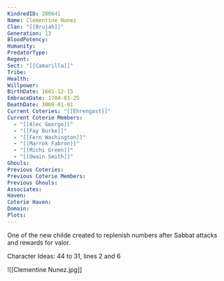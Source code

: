 ```yaml
---
KindredID: 200641
Name: Clementine Nunez
Clan: "[[Brujah]]"
Generation: 13
BloodPotency: 
Humanity: 
PredatorType: 
Regent: 
Sect: "[[Camarilla]]"
Tribe: 
Health: 
Willpower: 
BirthDate: 1681-12-15
EmbraceDate: 1704-03-25
DeathDate: 3000-01-01
Current Coteries: "[[Ehrengast]]"
Current Coterie Members:
  - "[[Alec George]]"
  - "[[Fay Burke]]"
  - "[[Fern Washington]]"
  - "[[Marrok Fabron]]"
  - "[[Michi Green]]"
  - "[[Owain Smith]]"
Ghouls: 
Previous Coteries: 
Previous Coterie Members: 
Previous Ghouls: 
Associates: 
Haven: 
Coterie Haven: 
Domain: 
Plots: 
---
```

One of the new childe created to replenish numbers after Sabbat attacks and rewards for valor.

Character Ideas: 
44 to 31, lines 2 and 6

![[Clementine Nunez.jpg]]